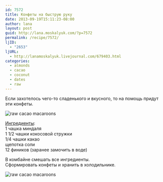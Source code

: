 ```yaml
---
id: 7572
title: Конфеты на быструю руку
date: 2013-09-19T15:11:23-08:00
author: lana
layout: post
guid: http://lana.moskalyuk.com/?p=7572
permalink: /recipe/7572/
ljID:
  - "2653"
ljURL:
  - http://lanamoskalyuk.livejournal.com/679403.html
categories:
  - almonds
  - cacao
  - coconut
  - dates
  - raw
---
```

Если захотелось чего-то сладенького и вкусного, то на помощь придут эти конфеты.

![raw cacao macaroons](http://farm8.staticflickr.com/7406/9825994916_194e7033cb_c.jpg) 

[Ингредиенты](http://www.ohladycakes.com/):  
1 чашка миндаля  
1 1/2 чашки кокосовой стружки  
1/4 чашки какао  
щепотка соли  
12 фиников (заранее замочить в воде)

В комбайне смешать все ингредиенты.  
Сформировать конфеты и хранить в холодильнике.

![raw cacao macaroons](http://farm6.staticflickr.com/5340/9825951414_7378ed21b4_c.jpg)